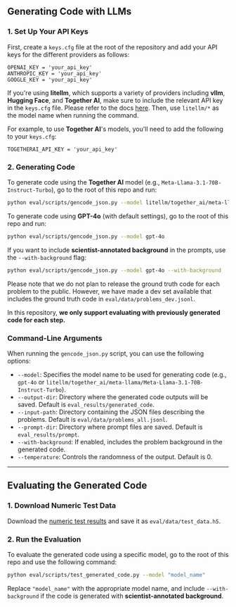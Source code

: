 ## **Generating Code with LLMs**

### 1. Set Up Your API Keys

First, create a `keys.cfg` file at the root of the repository and add your API keys for the different providers as follows:

```
OPENAI_KEY = 'your_api_key'
ANTHROPIC_KEY = 'your_api_key'
GOOGLE_KEY = 'your_api_key' 
```

If you're using **litellm**, which supports a variety of providers including **vllm**, **Hugging Face**, and **Together AI**, make sure to include the relevant API key in the `keys.cfg` file. Please refer to the docs [here](https://docs.litellm.ai/docs/providers). Then, use `litellm/*` as the model name when running the command.

For example, to use **Together AI**'s models, you'll need to add the following to your `keys.cfg`:

```
TOGETHERAI_API_KEY = 'your_api_key'
```

### 2. Generating Code

To generate code using the **Together AI** model (e.g., `Meta-Llama-3.1-70B-Instruct-Turbo`), go to the root of this repo and run:

```bash
python eval/scripts/gencode_json.py --model litellm/together_ai/meta-llama/Meta-Llama-3.1-70B-Instruct-Turbo
```

To generate code using **GPT-4o** (with default settings), go to the root of this repo and run:

```bash
python eval/scripts/gencode_json.py --model gpt-4o
```

If you want to include **scientist-annotated background** in the prompts, use the `--with-background` flag:

```bash
python eval/scripts/gencode_json.py --model gpt-4o --with-background
```

Please note that we do not plan to release the ground truth code for each problem to the public. However, we have made a dev set available that includes the ground truth code in `eval/data/problems_dev.jsonl`. 

In this repository, **we only support evaluating with previously generated code for each step.**

### Command-Line Arguments

When running the `gencode_json.py` script, you can use the following options:

- `--model`: Specifies the model name to be used for generating code (e.g., `gpt-4o` or `litellm/together_ai/meta-llama/Meta-Llama-3.1-70B-Instruct-Turbo`).
- `--output-dir`: Directory where the generated code outputs will be saved. Default is `eval_results/generated_code`.
- `--input-path`: Directory containing the JSON files describing the problems. Default is `eval/data/problems_all.jsonl`.
- `--prompt-dir`: Directory where prompt files are saved. Default is `eval_results/prompt`.
- `--with-background`: If enabled, includes the problem background in the generated code.
- `--temperature`: Controls the randomness of the output. Default is 0.

---

## **Evaluating the Generated Code**

### 1. Download Numeric Test Data

Download the [numeric test results](https://drive.google.com/drive/folders/1W5GZW6_bdiDAiipuFMqdUhvUaHIj6-pR?usp=drive_link) and save it as `eval/data/test_data.h5`.

### 2. Run the Evaluation

To evaluate the generated code using a specific model, go to the root of this repo and use the following command:

```bash
python eval/scripts/test_generated_code.py --model "model_name"
```

Replace `"model_name"` with the appropriate model name, and include `--with-background` if the code is generated with **scientist-annotated background**.
